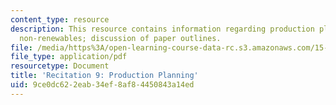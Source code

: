 ```yaml
---
content_type: resource
description: This resource contains information regarding production planning for
  non-renewables; discussion of paper outlines.
file: /media/https%3A/open-learning-course-data-rc.s3.amazonaws.com/15-031j-energy-decisions-markets-and-policies-spring-2012/9ce0dc622eab34ef8af84450843a14ed_MIT15_031JS12_rec9.pdf
file_type: application/pdf
resourcetype: Document
title: 'Recitation 9: Production Planning'
uid: 9ce0dc62-2eab-34ef-8af8-4450843a14ed
---
```

